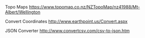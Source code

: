 Topo Maps
  https://www.topomap.co.nz/NZTopoMap/nz41988/Mt-Albert/Wellington
  
Convert Coordinates
  http://www.earthpoint.us/Convert.aspx

JSON Converter
  http://www.convertcsv.com/csv-to-json.htm